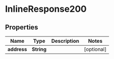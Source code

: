

# InlineResponse200

## Properties

Name | Type | Description | Notes
------------ | ------------- | ------------- | -------------
**address** | **String** |  |  [optional]



